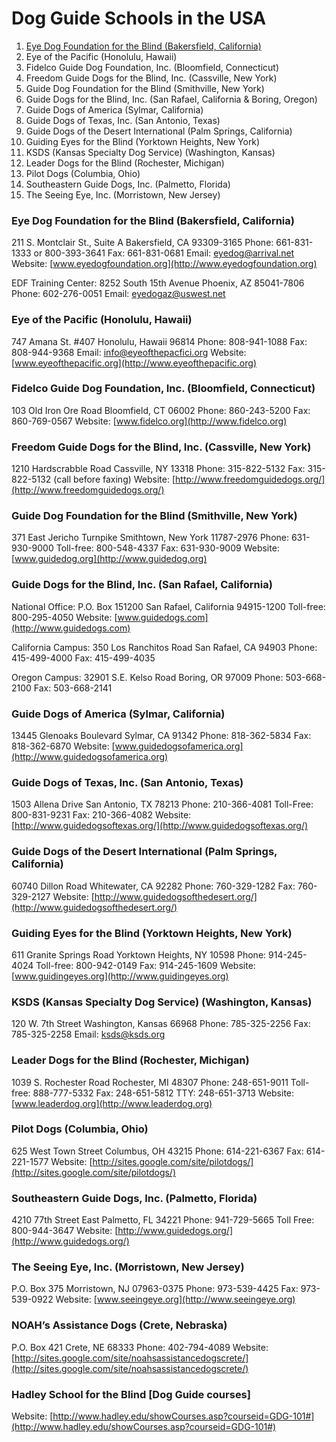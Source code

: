 # Dog Guide Schools in the USA

1. [Eye Dog Foundation for the Blind (Bakersfield, California)](#eye-dog-foundation-for-the-blind-bakersfield-california)
2. Eye of the Pacific (Honolulu, Hawaii)
3. Fidelco Guide Dog Foundation, Inc. (Bloomfield, Connecticut)
4. Freedom Guide Dogs for the Blind, Inc. (Cassville, New York)
5. Guide Dog Foundation for the Blind (Smithville, New York)
6. Guide Dogs for the Blind, Inc. (San Rafael, California & Boring, Oregon)
7. Guide Dogs of America (Sylmar, California)
8. Guide Dogs of Texas, Inc. (San Antonio, Texas)
9. Guide Dogs of the Desert International (Palm Springs, California)
10. Guiding Eyes for the Blind (Yorktown Heights, New York)
11. KSDS (Kansas Specialty Dog Service) (Washington, Kansas)
12. Leader Dogs for the Blind (Rochester, Michigan)
13. Pilot Dogs (Columbia, Ohio)
14. Southeastern Guide Dogs, Inc. (Palmetto, Florida)
15. The Seeing Eye, Inc. (Morristown, New Jersey)


### Eye Dog Foundation for the Blind (Bakersfield, California)

211 S. Montclair St., Suite A
Bakersfield, CA  93309-3165
Phone: 661-831-1333 or 800-393-3641
Fax: 661-831-0681
Email: [eyedog@arrival.net](mailto:eyedog@arrival.net)
Website: [www.eyedogfoundation.org](http://www.eyedogfoundation.org)

EDF Training Center: 
8252 South 15th Avenue
Phoenix, AZ  85041-7806 
Phone: 602-276-0051 
Email: [eyedogaz@uswest.net](mailto:eyedogaz@uswest.net)

### Eye of the Pacific (Honolulu, Hawaii)

747 Amana St. #407
Honolulu, Hawaii  96814
Phone: 808-941-1088
Fax: 808-944-9368
Email: [info@eyeofthepacfici.org](mailto:info@eyeofthepacfici.org)
Website: [www.eyeofthepacific.org](http://www.eyeofthepacific.org)

### Fidelco Guide Dog Foundation, Inc. (Bloomfield, Connecticut)

103 Old Iron Ore Road
Bloomfield, CT 06002
Phone: 860-243-5200
Fax: 860-769-0567
Website: [www.fidelco.org](http://www.fidelco.org)

### Freedom Guide Dogs for the Blind, Inc. (Cassville, New York)

1210 Hardscrabble Road
Cassville, NY 13318
Phone: 315-822-5132
Fax: 315-822-5132 (call before faxing)
Website: [http://www.freedomguidedogs.org/](http://www.freedomguidedogs.org/)

### Guide Dog Foundation for the Blind (Smithville, New York)

371 East Jericho Turnpike
Smithtown, New York 11787-2976
Phone: 631-930-9000
Toll-free: 800-548-4337
Fax: 631-930-9009
Website: [www.guidedog.org](http://www.guidedog.org)

### Guide Dogs for the Blind, Inc. (San Rafael, California)

National Office:
P.O. Box 151200
San Rafael, California 94915-1200
Toll-free: 800-295-4050
Website: [www.guidedogs.com](http://www.guidedogs.com)

California Campus:
350 Los Ranchitos Road
San Rafael, CA 94903
Phone: 415-499-4000
Fax: 415-499-4035

Oregon Campus:
32901 S.E. Kelso Road
Boring, OR 97009
Phone: 503-668-2100
Fax: 503-668-2141

### Guide Dogs of America (Sylmar, California)

13445 Glenoaks Boulevard
Sylmar, CA 91342
Phone: 818-362-5834
Fax: 818-362-6870
Website: [www.guidedogsofamerica.org](http://www.guidedogsofamerica.org)

### Guide Dogs of Texas, Inc. (San Antonio, Texas)

1503 Allena Drive
San Antonio, TX 78213
Phone: 210-366-4081 
Toll-Free: 800-831-9231
Fax: 210-366-4082
Website: [http://www.guidedogsoftexas.org/](http://www.guidedogsoftexas.org/)

### Guide Dogs of the Desert International (Palm Springs, California)

60740 Dillon Road
Whitewater, CA 92282
Phone: 760-329-1282
Fax: 760-329-2127
Website: [http://www.guidedogsofthedesert.org/](http://www.guidedogsofthedesert.org/)

### Guiding Eyes for the Blind (Yorktown Heights, New York)

611 Granite Springs Road
Yorktown Heights, NY 10598
Phone: 914-245-4024
Toll-free: 800-942-0149
Fax: 914-245-1609
Website: [www.guidingeyes.org](http://www.guidingeyes.org)

### KSDS (Kansas Specialty Dog Service) (Washington, Kansas)

120 W. 7th Street
Washington, Kansas  66968
Phone: 785-325-2256
Fax: 785-325-2258
Email: [ksds@ksds.org](mailto:ksds@ksds.org)

### Leader Dogs for the Blind (Rochester, Michigan)

1039 S. Rochester Road
Rochester, MI 48307
Phone: 248-651-9011
Toll-free: 888-777-5332
Fax: 248-651-5812
TTY: 248-651-3713
Website: [www.leaderdog.org](http://www.leaderdog.org)

### Pilot Dogs (Columbia, Ohio)

625 West Town Street
Columbus, OH 43215
Phone: 614-221-6367
Fax: 614-221-1577
Website: [http://sites.google.com/site/pilotdogs/](http://sites.google.com/site/pilotdogs/)

### Southeastern Guide Dogs, Inc. (Palmetto, Florida)

4210 77th Street East
Palmetto, FL 34221
Phone: 941-729-5665 
Toll Free: 800-944-3647
Website: [http://www.guidedogs.org/](http://www.guidedogs.org/)

### The Seeing Eye, Inc. (Morristown, New Jersey)

P.O. Box 375
Morristown, NJ 07963-0375
Phone: 973-539-4425
Fax: 973-539-0922
Website: [www.seeingeye.org](http://www.seeingeye.org)

### NOAH’s Assistance Dogs (Crete, Nebraska)

P.O. Box 421
Crete, NE 68333
Phone: 402-794-4089
Website: [http://sites.google.com/site/noahsassistancedogscrete/](http://sites.google.com/site/noahsassistancedogscrete/)

### Hadley School for the Blind [Dog Guide courses]

Website: [http://www.hadley.edu/showCourses.asp?courseid=GDG-101#](http://www.hadley.edu/showCourses.asp?courseid=GDG-101#)